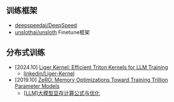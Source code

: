 


## 训练框架

- [deepspeedai/DeepSpeed](https://github.com/deepspeedai/DeepSpeed)
- [unslothai/unsloth](https://github.com/unslothai/unsloth) Finetune框架

## 分布式训练

- [2024.10] [Liger Kernel: Efficient Triton Kernels for LLM Training](https://arxiv.org/abs/2410.10989)
    - [linkedin/Liger-Kernel](https://github.com/linkedin/Liger-Kernel) 
- [2019.10] [ZeRO: Memory Optimizations Toward Training Trillion Parameter Models](https://arxiv.org/abs/1910.02054)
    - [[LLM]大模型显存计算公式与优化](https://zhuanlan.zhihu.com/p/687226668)

